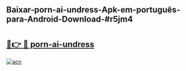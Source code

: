 ## Baixar-porn-ai-undress-Apk-em-português​-para-Android-Download-#r5jm4

# <h2><a href="https://ainizakaria.my?title=porn-ai-undress&ref=20M">🔗👉 🔴 porn-ai-undress</a></h2>

[![acn](https://github.com/user-attachments/assets/0f9c940e-d8b0-45ae-aac7-cd30a18b3e1c)](https://ainizakaria.my?title=porn-ai-undress&ref=20M)


